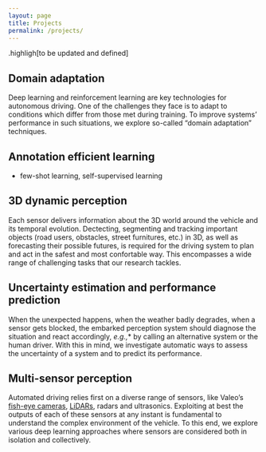 ```yaml
---
layout: page
title: Projects
permalink: /projects/
---
```


.highligh[to be updated and defined]

## Domain adaptation
Deep learning and reinforcement learning are key technologies for autonomous driving. One of the challenges they face is to adapt to conditions which differ from those met during training. To improve systems’ performance in such situations, we explore so-called “domain adaptation” techniques.

## Annotation efficient learning 
- few-shot learning, self-supervised learning

## 3D dynamic perception
Each sensor delivers information about the 3D world around the vehicle and its temporal evolution. Dectecting, segmenting and tracking important objects (road users, obstacles, street furnitures, etc.) in 3D, as well as forecasting their possible futures, is required for the driving system to plan and act in the safest and most confortable way. This encompasses a wide range of challenging tasks that our research tackles.

## Uncertainty estimation and performance prediction
When the unexpected happens, when the weather badly degrades, when a sensor gets blocked, the embarked perception system should diagnose the situation and react accordingly, *e.g.,** by calling an alternative system or the human driver. With this in mind, we investigate automatic ways to assess the uncertainty of a system and to predict its performance.

## Multi-sensor perception
Automated driving relies first on a diverse range of sensors, like Valeo’s [fish-eye cameras](https://www.valeo.com/en/360-vue/), [LiDARs](https://www.valeo.com/en/valeo-scala/), radars and ultrasonics. Exploiting at best the outputs of each of these sensors at any instant is fundamental to understand the complex environment of the vehicle. To this end, we explore various deep learning approaches where sensors are considered both in isolation and collectively.